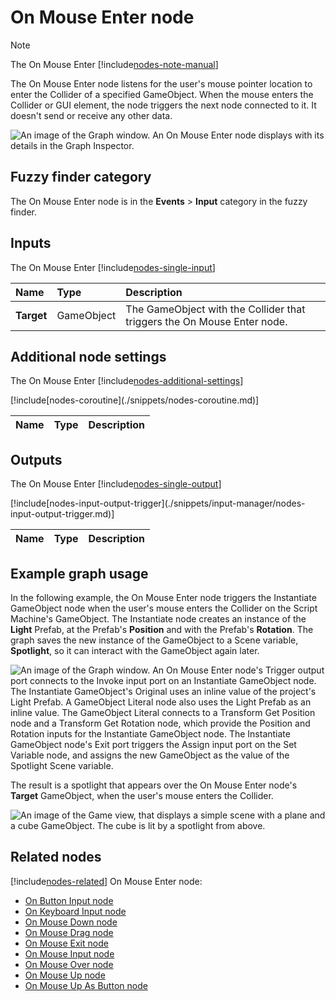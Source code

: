 # On Mouse Enter node

> [!NOTE]
> The On Mouse Enter [!include[nodes-note-manual](./snippets/input-manager/nodes-note-manual.md)]

The On Mouse Enter node listens for the user's mouse pointer location to enter the Collider of a specified GameObject. When the mouse enters the Collider or GUI element, the node triggers the next node connected to it. It doesn't send or receive any other data. 

![An image of the Graph window. An On Mouse Enter node displays with its details in the Graph Inspector.](images/vs-nodes-events-on-mouse-enter-node.png)

## Fuzzy finder category 

The On Mouse Enter node is in the **Events** &gt; **Input** category in the fuzzy finder.

## Inputs 

The On Mouse Enter [!include[nodes-single-input](./snippets/nodes-single-input.md)] 

| **Name**   | **Type**    | **Description** |
| :------    | :---------- | :-------------  |
| **Target** |  GameObject | The GameObject with the Collider that triggers the On Mouse Enter node. |

## Additional node settings 

The On Mouse Enter [!include[nodes-additional-settings](./snippets/nodes-additional-settings.md)]

<table>
<thead>
<tr>
<th><strong>Name</strong></th>
<th><strong>Type</strong></th>
<th><strong>Description</strong></th>
</tr>
</thead>
<tbody>
[!include[nodes-coroutine](./snippets/nodes-coroutine.md)]
</tbody>
</table>

## Outputs

The On Mouse Enter [!include[nodes-single-output](./snippets/nodes-single-output.md)] 

<table>
<thead>
<tr>
<th><strong>Name</strong></th>
<th><strong>Type</strong></th>
<th><strong>Description</strong></th>
</tr>
</thead>
<tbody>
[!include[nodes-input-output-trigger](./snippets/input-manager/nodes-input-output-trigger.md)]
</tbody>
</table>

## Example graph usage 

In the following example, the On Mouse Enter node triggers the Instantiate GameObject node when the user's mouse enters the Collider on the Script Machine's GameObject. The Instantiate node creates an instance of the **Light** Prefab, at the Prefab's **Position** and with the Prefab's **Rotation**. The graph saves the new instance of the GameObject to a Scene variable, **Spotlight**, so it can interact with the GameObject again later. 

![An image of the Graph window. An On Mouse Enter node's Trigger output port connects to the Invoke input port on an Instantiate GameObject node. The Instantiate GameObject's Original uses an inline value of the project's Light Prefab. A GameObject Literal node also uses the Light Prefab as an inline value. The GameObject Literal connects to a Transform Get Position node and a Transform Get Rotation node, which provide the Position and Rotation inputs for the Instantiate GameObject node. The Instantiate GameObject node's Exit port triggers the Assign input port on the Set Variable node, and assigns the new GameObject as the value of the Spotlight Scene variable.](images/vs-nodes-events-on-mouse-enter-example.png)

The result is a spotlight that appears over the On Mouse Enter node's **Target** GameObject, when the user's mouse enters the Collider. 

![An image of the Game view, that displays a simple scene with a plane and a cube GameObject. The cube is lit by a spotlight from above.](images/vs-nodes-events-on-mouse-enter-example-2.png)

## Related nodes 

[!include[nodes-related](./snippets/nodes-related.md)] On Mouse Enter node:

- [On Button Input node](vs-nodes-events-on-button-input.md)
- [On Keyboard Input node](vs-nodes-events-on-keyboard-input.md)
- [On Mouse Down node](vs-nodes-events-on-mouse-down.md)
- [On Mouse Drag node](vs-nodes-events-on-mouse-drag.md)
- [On Mouse Exit node](vs-nodes-events-on-mouse-exit.md)
- [On Mouse Input node](vs-nodes-events-on-mouse-input.md)
- [On Mouse Over node](vs-nodes-events-on-mouse-over.md)
- [On Mouse Up node](vs-nodes-events-on-mouse-up.md)
- [On Mouse Up As Button node](vs-nodes-events-on-mouse-up-button.md)

